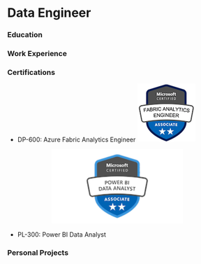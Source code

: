 # Data Engineer

### Education

### Work Experience

### Certifications
- DP-600: Azure Fabric Analytics Engineer
![DP-600](/assets/img/DP600.png)


<p align="center">
  <img src="/assets/img/PL300.png" width="300">
</p>

- PL-300: Power BI Data Analyst

### Personal Projects
